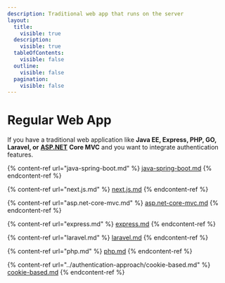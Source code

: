 ```yaml
---
description: Traditional web app that runs on the server
layout:
  title:
    visible: true
  description:
    visible: true
  tableOfContents:
    visible: false
  outline:
    visible: false
  pagination:
    visible: false
---
```


# Regular Web App

If you have a traditional web application like **Java EE, Express, PHP, GO, Laravel, or** [**ASP.NET**](http://asp.net/) **Core MVC** and you want to integrate authentication features.

{% content-ref url="java-spring-boot.md" %}
[java-spring-boot.md](java-spring-boot.md)
{% endcontent-ref %}

{% content-ref url="next.js.md" %}
[next.js.md](next.js.md)
{% endcontent-ref %}

{% content-ref url="asp.net-core-mvc.md" %}
[asp.net-core-mvc.md](asp.net-core-mvc.md)
{% endcontent-ref %}

{% content-ref url="express.md" %}
[express.md](express.md)
{% endcontent-ref %}

{% content-ref url="laravel.md" %}
[laravel.md](laravel.md)
{% endcontent-ref %}

{% content-ref url="php.md" %}
[php.md](php.md)
{% endcontent-ref %}

{% content-ref url="../authentication-approach/cookie-based.md" %}
[cookie-based.md](../authentication-approach/cookie-based.md)
{% endcontent-ref %}
